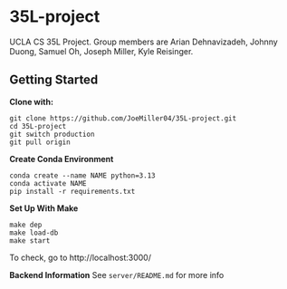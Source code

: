 # 35L-project

UCLA CS 35L Project. Group members are Arian Dehnavizadeh, Johnny Duong, Samuel Oh, Joseph Miller, Kyle Reisinger.

## Getting Started

**Clone with:**

```
git clone https://github.com/JoeMiller04/35L-project.git
cd 35L-project
git switch production
git pull origin
```

**Create Conda Environment**

```
conda create --name NAME python=3.13
conda activate NAME
pip install -r requirements.txt
```

**Set Up With Make**

```
make dep
make load-db
make start
```

To check, go to http://localhost:3000/

**Backend Information**
See `server/README.md` for more info
